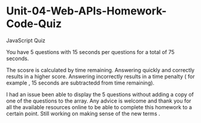 # Unit-04-Web-APIs-Homework-Code-Quiz
JavaScript Quiz

You have 5 questions with 15 seconds per questions for a total of 75 seconds.

The scosre is calculated  by time remaining. Answering quickly and correctly results in a higher score. Answering incorrectly  results in a time penalty ( for example , 15 seconds are subtractedd from time remaining).

I had an issue been able to display the 5 questions without adding a copy of one of the questions to the array. Any advice is welcome  and thank you for all the available resources online to be able to complete this homework to a certain point. Still working on making sense of the new terms .
